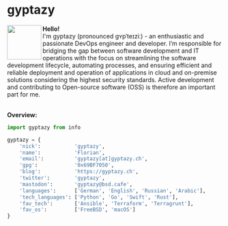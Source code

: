 # gyptazy
<a rel="me" href="https://mastodon.bsd.cafe/@gyptazy"><img align="left" width="80" height="80" src="https://cdn.gyptazy.ch/images/gyptazy.png"></a><b>Hello!</b><br>
I'm gyptazy (pronounced ɡʏpˈ​​t​eɪzi​ː​) - an enthusiastic and passionate DevOps engineer and developer. I’m responsible for bridging the gap between software development and IT operations with the focus on streamlining the software development lifecycle, automating processes, and ensuring efficient and reliable deployment and operation of applications in cloud and on-premise solutions considering the highest security standards. Active development and contributing to Open-source software (OSS) is therefore an important part for me.<br><br>

**Overview:**
```Python
import gyptazy from info

gyptazy = {
    'nick':           'gyptazy',
    'name':           'Florian',
    'email':          'gyptazy[at]gyptazy.ch',
    'gpg':            '0x69BF7050',
    'blog':           'https://gyptazy.ch',
    'twitter':        'gyptazy',
    'mastodon':       'gyptazy@bsd.cafe',
    'languages':      ['German', 'English', 'Russian', 'Arabic'],
    'tech_languages': ['Python', 'Go', 'Swift', 'Rust'],
    'fav_tech':       ['Ansible', 'Terraform', 'Terragrunt'],
    'fav_os':         ['FreeBSD', 'macOS']
}
```
